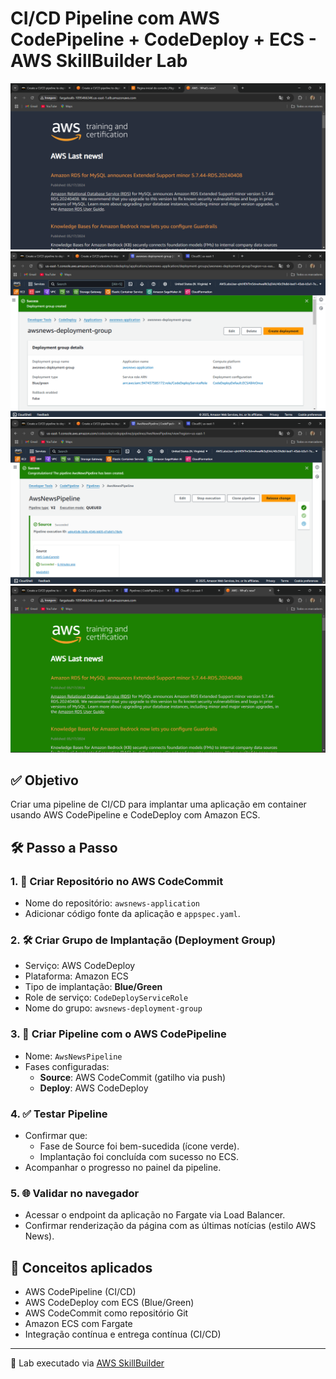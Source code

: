# CI/CD Pipeline com AWS CodePipeline + CodeDeploy + ECS - AWS SkillBuilder Lab

![CI/CD Pipeline](inicial.png)
![CI/CD Pipeline](deployment-group-criado.png)
![CI/CD Pipeline](pipeline.png)
![CI/CD Pipeline](deploy.png)

## ✅ Objetivo

Criar uma pipeline de CI/CD para implantar uma aplicação em container usando AWS CodePipeline e CodeDeploy com Amazon ECS.

## 🛠️ Passo a Passo

### 1. 📁 Criar Repositório no AWS CodeCommit
- Nome do repositório: `awsnews-application`
- Adicionar código fonte da aplicação e `appspec.yaml`.

### 2. 🛠️ Criar Grupo de Implantação (Deployment Group)
- Serviço: AWS CodeDeploy
- Plataforma: Amazon ECS
- Tipo de implantação: **Blue/Green**
- Role de serviço: `CodeDeployServiceRole`
- Nome do grupo: `awsnews-deployment-group`

### 3. 🚀 Criar Pipeline com o AWS CodePipeline
- Nome: `AwsNewsPipeline`
- Fases configuradas:
  - **Source**: AWS CodeCommit (gatilho via push)
  - **Deploy**: AWS CodeDeploy

### 4. ✅ Testar Pipeline
- Confirmar que:
  - Fase de Source foi bem-sucedida (ícone verde).
  - Implantação foi concluída com sucesso no ECS.
- Acompanhar o progresso no painel da pipeline.

### 5. 🌐 Validar no navegador
- Acessar o endpoint da aplicação no Fargate via Load Balancer.
- Confirmar renderização da página com as últimas notícias (estilo AWS News).

## 🧠 Conceitos aplicados

- AWS CodePipeline (CI/CD)
- AWS CodeDeploy com ECS (Blue/Green)
- AWS CodeCommit como repositório Git
- Amazon ECS com Fargate
- Integração contínua e entrega contínua (CI/CD)

---

🔗 Lab executado via [AWS SkillBuilder](https://skillbuilder.aws)
